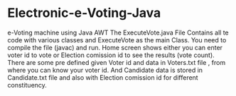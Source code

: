 # Electronic-e-Voting-Java
e-Voting machine using Java AWT
The ExecuteVote.java File Contains all te code with various classes and ExecuteVote as the main Class.
You need to compile the file (javac) and run.
Home screen shows either you can enter voter id to vote or Election comission id to see the results (vote count).
There are some pre defined given Voter id and data in Voters.txt file , from where you can know your voter id.
And Candidate data is stored in Candidate.txt file and also with Election comission id for different constituency.
